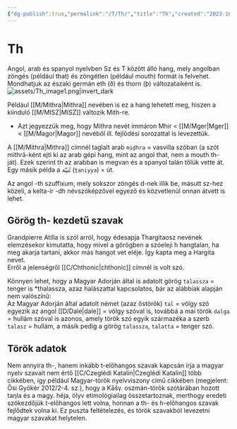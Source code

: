 ```yaml
---
{"dg-publish":true,"permalink":"/T/Th/","title":"Th","created":"2023-10-21T04:27","updated":"2024-02-29T00:45"}
---
```



# Th

Angol, arab és spanyol nyelvben Sz és T között álló hang, mely angolban zöngés (például that) és zöngétlen (például mouth) formát is felvehet. Mondhatjuk az északi germán eth (ð) és thorn (þ) változataiként is.  
![assets/Th_image1.png|invert_dark](/img/user/T/assets/Th_image1.png)  
 
Például [[M/Mithra\|Mithra]] nevében is ez a hang lehetett meg, hiszen a kiinduló [[M/MISZ\|MISZ]] változik Mith-re.  
- Azt jegyezzük meg, hogy Mithra nevét immáron Mhir < [[M/Mger\|Mger]] < [[M/Magor\|Magor]] nevéből ill. fejlődési sorozattal is levezettük.  

A [[M/Mithra\|Mithra]] címnél taglalt arab `miḏhra` = vasvilla szóban (a szót mithrā-ként ejti ki az arab gépi hang, mint az angol that, nem a mouth th-ját). Ezek szerint th az arabban is megvan és a spanyol talán tőlük vette át.  
Egy másik példa a ثَنيّة (`ṯaniyya`) = út.  

Az angol -th szuffixum, mely sokszor zöngés d-nek illik be, másutt sz-hez közeli, a kelta-ír -dh névszóképzővel egyező és közvetlenül onnan átvett is lehet.  

## Görög th- kezdetű szavak

Grandpierre Atilla is szól arról, hogy édesapja Thargitaosz nevének elemzésekor kimutatta, hogy mivel a görögben a szóeleji h hangtalan, ha meg akarja tartani, akkor más hangot vet eléje. Így kapta meg a Hargita nevet.  
Erről a jelenségről [[C/Chthonic\|chthonic]] címnél is volt szó.  

Könnyen lehet, hogy a Magyar Adorján által is adatolt görög `talassza` = tenger is \*thalassza, azaz halászattal kapcsolatos, bár az alábbiak alapján nem valószínű:  
Az Magyar Adorján által adatolt német (azaz őstörök) `tal` = völgy szó egyezik az angol [[D/Dale\|dale]] = völgy szóval is, továbbá a mai török `dalga` = hullám szóval is azonos, amely török szó egyik származéka a szerb `talasz` = hullám, a másik pedig a görög `talassza`, `talatta` = tenger szó.  

## Török adatok

Nem annyira th-, hanem inkább t-előhangos szavak kapcsán írja a magyar nyelv szavait nem értő [[C/Czeglédi Katalin\|Czeglédi Katalin]] több cikkében, így például Magyar-török nyelvviszony című cikkében (megjelent: Ősi Gyökér 2012/2-4. sz.), hogy a Kāšγ. oszmán-török szótárában hozott taηla és a magy. héja, ölyv etimológiailag összetartoznak, merthogy eredeti szókezdőjük t-előhangos lett volna, honnan a th- és h-előhangos szavak fejlődtek volna ki. Ez puszta feltételezés, és török szavakból levezetni magyar szavakat helytelen.  